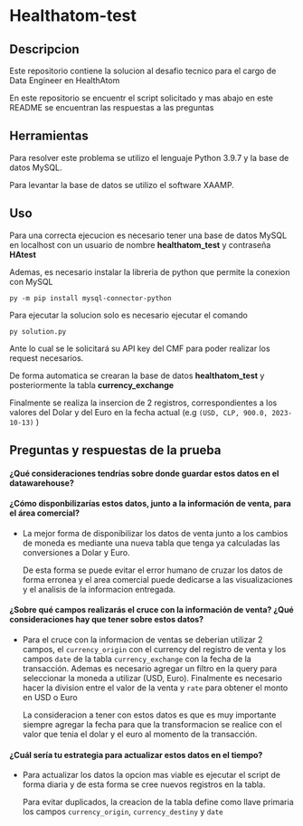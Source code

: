 # Healthatom-test
 
## Descripcion
Este repositorio contiene la solucion al desafio tecnico para el cargo de Data Engineer en HealthAtom

En este repositorio se encuentr el script solicitado y mas abajo en este README se encuentran las respuestas a las preguntas

## Herramientas
Para resolver este problema se utilizo el lenguaje Python 3.9.7 y la base de datos MySQL.

Para levantar la base de datos se utilizo el software XAAMP.

## Uso
Para una correcta ejecucion es necesario tener una base de datos MySQL en localhost con un usuario de nombre **healthatom_test** y contraseña **HAtest**

Ademas, es necesario instalar la libreria de python que permite la conexion con MySQL

`py -m pip install mysql-connector-python`

Para ejecutar la solucion solo es necesario ejecutar el comando

`py solution.py`

Ante lo cual se le solicitará su API key del CMF para poder realizar los request necesarios.

De forma automatica se crearan la base de datos **healthatom_test** y posteriormente la tabla **currency_exchange**

Finalmente se realiza la insercion de 2 registros, correspondientes a los valores del Dolar y del Euro en la fecha actual (e.g `(USD, CLP, 900.0, 2023-10-13)` )

## Preguntas y respuestas de la prueba

#### ¿Qué consideraciones tendrías sobre donde guardar estos datos en el datawarehouse?


#### ¿Cómo disponbilizarías estos datos, junto a la información de venta, para el área comercial?
- La mejor forma de disponibilizar los datos de venta junto a los cambios de moneda es mediante una nueva tabla que tenga ya calculadas las conversiones a Dolar y Euro.

    De esta forma se puede evitar el error humano de cruzar los datos de forma erronea y el area comercial puede dedicarse a las visualizaciones y el analisis de la informacion entregada.

#### ¿Sobre qué campos realizarás el cruce con la información de venta? ¿Qué consideraciones hay que tener sobre estos datos?
- Para el cruce con la informacion de ventas se deberian utilizar 2 campos, el `currency_origin` con el currency del registro de venta y los campos `date` de la tabla `currency_exchange` con la fecha de la transacción. Ademas es necesario agregar un filtro en la query para seleccionar la moneda a utilizar (USD, Euro). Finalmente es necesario hacer la division entre el valor de la venta y `rate` para obtener el monto en USD o Euro

    La consideracion a tener con estos datos es que es muy importante siempre agregar la fecha para que la transformacion se realice con el valor que tenia el dolar y el euro al momento de la transacción.

#### ¿Cuál sería tu estrategia para actualizar estos datos en el tiempo?
- Para actualizar los datos la opcion mas viable es ejecutar el script de forma diaria y de esta forma se cree nuevos registros en la tabla.

    Para evitar duplicados, la creacion de la tabla define como llave primaria los campos `currency_origin`, `currency_destiny` y `date`